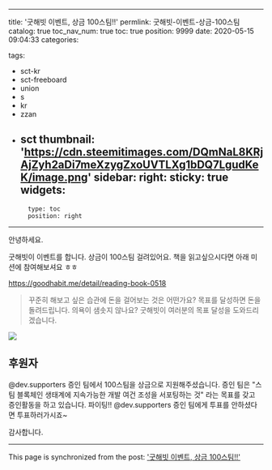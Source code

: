 
---
title: '굿해빗 이벤트, 상금 100스팀!!'
permlink: 굿해빗-이벤트-상금-100스팀
catalog: true
toc_nav_num: true
toc: true
position: 9999
date: 2020-05-15 09:04:33
categories:

tags:
- sct-kr
- sct-freeboard
- union
- s
- kr
- zzan
- sct
thumbnail: 'https://cdn.steemitimages.com/DQmNaL8KRjAjZyh2aDi7meXzygZxoUVTLXg1bDQ7LgudKeK/image.png'
sidebar:
    right:
        sticky: true
widgets:
    -
        type: toc
        position: right
---


안녕하세요.

굿해빗이 이벤트를 합니다. 상금이 100스팀 걸려있어요. 책을 읽고싶으시다면 아래 미션에 참여해보셔요 ㅎㅎ

https://goodhabit.me/detail/reading-book-0518

> 꾸준히 해보고 싶은 습관에 돈을 걸어보는 것은 어떤가요? 목표를 달성하면 돈을 돌려드립니다. 의욕이 샘솟지 않나요? 
굿해빗이 여러분의 목표 달성을 도와드리겠습니다.


![](https://cdn.steemitimages.com/DQmNaL8KRjAjZyh2aDi7meXzygZxoUVTLXg1bDQ7LgudKeK/image.png)

## 후원자

@dev.supporters 증인 팀에서 100스팀을 상금으로 지원해주셨습니다. 증인 팀은 "스팀 블록체인 생태계에 지속가능한 개발 여건 조성을 서포팅하는 것" 라는 목표를 갖고 증인활동을 하고 있습니다. 파이팅!! @dev.supporters 증인 팀에게 투표를 안하셨다면 투표하러가시죠~

감사합니다.

- - -

This page is synchronized from the post: ['굿해빗 이벤트, 상금 100스팀!!'](https://steempeak.com/@jacobyu/100)
